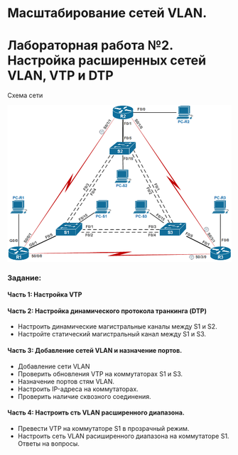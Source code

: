 # Масштабирование сетей VLAN.
# Лабораторная работа №2. Настройка расширенных сетей VLAN, VTP и DTP 

Схема сети

![](network.jpeg)

### Задание:
#### Часть 1: Настройка VTP
#### Часть 2: Настройка динамического протокола транкинга (DTP)
* Настроить динамические магистральные каналы между S1 и S2.
* Настройте статический магистральный канал между S1 и S3.
#### Часть 3: Добавление сетей VLAN и назначение портов.
* Добавление сети VLAN
* Проверить обновления VTP на коммутаторах S1 и S3.
* Назначение портов стям VLAN.
* Настроить IP-адреса на коммутаторах.
* Проверить наличие сквозного соединения.
#### Часть 4: Настроить сть VLAN расширенного диапазона.
* Превести VTP на коммутаторе S1 в прозрачный режим.
* Настроить сеть VLAN расиширенного диапазона на коммутаторе S1.
Ответы на вопросы.


```sh

```